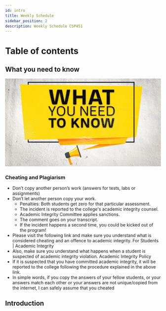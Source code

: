 ```yaml
---
id: intro
title: Weekly Schedule
sidebar_position: 2
description: Weekly Schedule CSP451
---
```


# Table of contents

## What you need to know
![What you need to know](/img/misc/WYNTK_wide.jpg)

### Cheating and Plagiarism

- Don’t copy another person’s work (answers for tests, labs or assignments)
- Don’t let another person copy your work.
  - Penalties: Both students get zero for that particular assessment.
  - The incident is reported to the college's academic integrity counsel.
  - Academic Integrity Committee applies sanctions.
  - The comment goes on your transcript.
  - If the incident happens a second time, you could be kicked out of the program!
- Please visit the following link and make sure you understand what is considered cheating and an offence to academic integrity. For Students | Academic Integrity
- Also, make sure you understand what happens when a student is suspected of academic integrity violation. Academic Integrity Policy
- If it is suspected that you have committed academic integrity, it will be reported to the college following the procedure explained in the above link.
- In simple words, if you copy the answers of your fellow students, or your answers match each other or your answers are not unique/copied from the internet, I can safely assume that you cheated


## Introduction <a id="part-a-introduction"></a>

